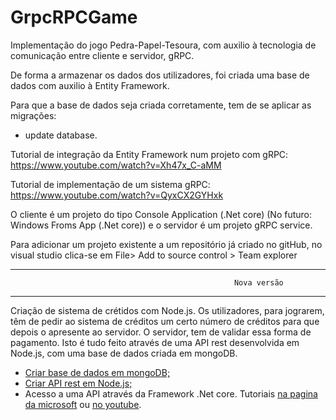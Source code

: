 # GrpcRPCGame
Implementação do jogo Pedra-Papel-Tesoura, com auxilio à tecnologia de comunicação entre cliente e servidor, gRPC.

De forma a armazenar os dados dos utilizadores, foi criada uma base de dados com auxilio à Entity Framework.

Para que a base de dados seja criada corretamente, tem de se aplicar as migrações:
- update database.

Tutorial de integração da Entity Framework num projeto com gRPC: https://www.youtube.com/watch?v=Xh47x_C-aMM

Tutorial de implementação de um sistema gRPC: https://www.youtube.com/watch?v=QyxCX2GYHxk

O cliente é um projeto do tipo Console Application (.Net core) (No futuro: Windows Froms App (.Net core)) e o servidor é um projeto gRPC service.

Para adicionar um projeto existente a um repositório já criado no gitHub, no visual studio clica-se em File> Add to source control > Team explorer

*********************************************************************************************************
                                                      Nova versão
*********************************************************************************************************

Criação de sistema de crétidos com Node.js. Os utilizadores, para jograrem, têm de pedir ao sistema de créditos um certo número de créditos para que depois o apresente ao servidor. O servidor, tem de validar essa forma de pagamento. Isto é tudo feito através de uma API rest desenvolvida em Node.js, com uma base de dados criada em mongoDB.

- [Criar base de dados em mongoDB;](https://www.youtube.com/watch?v=Do_Hsb_Hs3c) 
- [Criar API rest em Node.js;](https://www.youtube.com/watch?v=vjf774RKrLc)
- Acesso a uma API através da Framework .Net core. Tutoriais [na pagina da microsoft](https://docs.microsoft.com/en-us/visualstudio/get-started/csharp/tutorial-aspnet-core-ef-step-04?view=vs-2019) ou [no youtube](https://www.youtube.com/watch?v=Vg9gDsfV7Oo).

